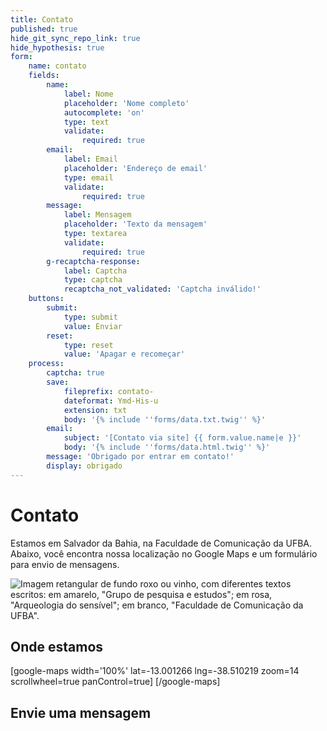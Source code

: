 ```yaml
---
title: Contato
published: true
hide_git_sync_repo_link: true
hide_hypothesis: true
form:
    name: contato
    fields:
        name:
            label: Nome
            placeholder: 'Nome completo'
            autocomplete: 'on'
            type: text
            validate:
                required: true
        email:
            label: Email
            placeholder: 'Endereço de email'
            type: email
            validate:
                required: true
        message:
            label: Mensagem
            placeholder: 'Texto da mensagem'
            type: textarea
            validate:
                required: true
        g-recaptcha-response:
            label: Captcha
            type: captcha
            recaptcha_not_validated: 'Captcha inválido!'
    buttons:
        submit:
            type: submit
            value: Enviar
        reset:
            type: reset
            value: 'Apagar e recomeçar'
    process:
        captcha: true
        save:
            fileprefix: contato-
            dateformat: Ymd-His-u
            extension: txt
            body: '{% include ''forms/data.txt.twig'' %}'
        email:
            subject: '[Contato via site] {{ form.value.name|e }}'
            body: '{% include ''forms/data.html.twig'' %}'
        message: 'Obrigado por entrar em contato!'
        display: obrigado
---
```


# Contato

Estamos em Salvador da Bahia, na Faculdade de Comunicação da UFBA. Abaixo, você encontra nossa localização no Google Maps e um formulário para envio de mensagens.

![Imagem retangular de fundo roxo ou vinho, com diferentes textos escritos: em amarelo, "Grupo de pesquisa e estudos"; em rosa, "Arqueologia do sensível"; em branco, "Faculdade de Comunicação da UFBA".](Arqueologia%20do%20sens%C3%ADvel%20%5Bfundo%20roxo%5D.jpg?classes=s-rounded)

## Onde estamos

[google-maps width='100%' lat=-13.001266 lng=-38.510219 zoom=14 scrollwheel=true panControl=true]
[/google-maps]

## Envie uma mensagem